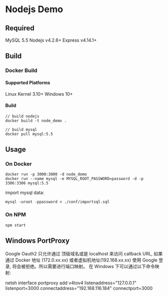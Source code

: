 # Nodejs Demo

## Required
MySQL 5.5
Nodejs v4.2.6+
Express v4.14.1+

## Build

### Docker Build

#### Supported Platforms
Linux Kernel 3.10+
Windows 10+

#### Build
```
// build nodejs 
docker build -t node_demo .

// build mysql
docker pull mysql:5.5
```

## Usage

### On Docker
```
docker run -p 3000:3000 -d node_demo
docker run --name mysql -e MYSQL_ROOT_PASSWORD=password -d -p 3306:3306 mysql:5.5
```
import mysql data:
```
mysql -uroot -ppassword < ./conf/importsql.sql
```

### On NPM 

```
npm start
```

## Windows PortProxy 
Google Oauth2 只允许通过 顶级域名或是 localhost 来访问 callback URL, 如果通过 Docker 地址 (172.0.xx.xx) 或者虚拟机地址(192.168.xx.xx) 使用 Google 登录, 将会被拒绝。所以需要进行端口映射。
在 Windows 下可以通过以下命令映射:

netsh interface portproxy add v4tov4 listenaddress="127.0.0.1" listenport=3000 connectaddress="192.168.116.184" connectport=3000
